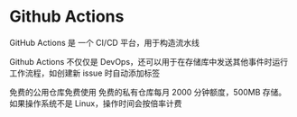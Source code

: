 # Github Actions

GitHub Actions 是 一个 CI/CD 平台，用于构造流水线

Github Actions 不仅仅是 DevOps，还可以用于在存储库中发送其他事件时运行工作流程，如创建新 issue 时自动添加标签

免费的公用仓库免费使用
免费的私有仓库每月 2000 分钟额度，500MB 存储。如果操作系统不是 Linux，操作时间会按倍率计费
